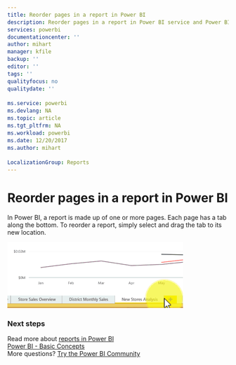 ```yaml
---
title: Reorder pages in a report in Power BI
description: Reorder pages in a report in Power BI service and Power BI Desktop
services: powerbi
documentationcenter: ''
author: mihart
manager: kfile
backup: ''
editor: ''
tags: ''
qualityfocus: no
qualitydate: ''

ms.service: powerbi
ms.devlang: NA
ms.topic: article
ms.tgt_pltfrm: NA
ms.workload: powerbi
ms.date: 12/20/2017
ms.author: mihart

LocalizationGroup: Reports
---
```

# Reorder pages in a report in Power BI
In Power BI, a report is made up of one or more pages.  Each page has a tab along the bottom.  To reorder a report, simply select and drag the tab to its new location.

![](media/service-report-reorder-pages/reorder.gif)

### Next steps
Read more about [reports in Power BI](service-reports.md)  
[Power BI - Basic Concepts](service-basic-concepts.md)  
More questions? [Try the Power BI Community](http://community.powerbi.com/)

